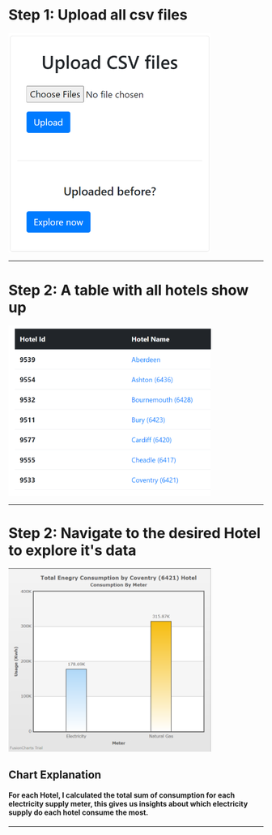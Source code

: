 

# Step 1: Upload all csv files


<img src="https://github.com/AmaniEzz/Hotels-Energy-Consumption-visualizations/blob/main/media/upload.png" width="400" />

---------------

# Step 2: A table with all hotels show up

<img src="https://github.com/AmaniEzz/Hotels-Energy-Consumption-visualizations/blob/main/media/table.png" width="400" />

----
# Step 2: Navigate to the desired Hotel to explore it's data

<img src="https://github.com/AmaniEzz/Hotels-Energy-Consumption-visualizations/blob/main/media/chart.png" width="400" />

## Chart Explanation

#### For each Hotel, I calculated the total sum of consumption for each electricity supply meter, this gives us insights about which electricity supply do each hotel consume the most.


----------
